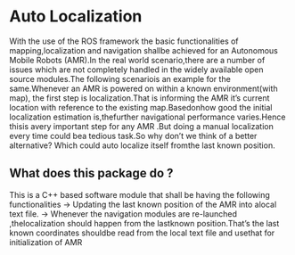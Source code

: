 # Auto Localization

With the use of the ROS framework the basic functionalities of mapping,localization and navigation shallbe achieved for an Autonomous Mobile Robots (AMR).In the real world scenario,there are a number of issues which are not completely handled in the widely available open source modules.The following scenariois an example for the same.Whenever an AMR is powered on within a known environment(with map), the first step is localization.That is informing the AMR it’s current location with reference to the existing map.Basedonhow good the initial localization estimation is,thefurther navigational performance varies.Hence thisis avery important step for any AMR .But doing a manual localization every time could bea tedious task.So why don’t we think of a better alternative? Which could auto localize itself fromthe last known position.

## What does this package do ?

This is a C++ based software module that shall be having the following functionalities
-> Updating the last known position of the AMR into alocal text file.
-> Whenever the navigation modules are re-launched ,thelocalization should happen from the lastknown position.That’s the last known coordinates shouldbe read from the local text file and usethat for initialization of AMR
